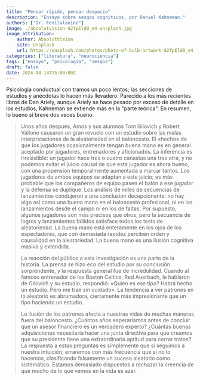 ```yaml
---
title: "Pensar rápido, pensar despacio"
description: "Ensayo sobre sesgos cognitivos, por Daniel Kahneman."
authors: ["Dr. Fenilalanino"]
image: ./absolutvision-82TpEld0_e4-unsplash.jpg
image_attribution:
    author: AbsolutVision
    site: Unsplash
    url: https://unsplash.com/photos/photo-of-bulb-artwork-82TpEld0_e4
categories: ["literatura", "neurociencia"]
tags: ["ensayo", "psicología", "sesgos"]
draft: false
date: 2024-04-14T15:00:00Z
---
```


Psicología conductual con tramos un poco lentos; las secciones de estudios y anécdotas lo hacen más llevadero. Parecido a los más recientes libros de Dan Ariely, aunque Ariely se hace pesado por exceso de detalle en los estudios, Kahneman se extiende más en la "parte teórica". En resumen, lo bueno si breve dos veces bueno.

> Unos años después, Amos y sus alumnos Tom Gilovich y Robert Vallone causaron un gran revuelo con un estudio sobre las malas interpretaciones de la aleatoriedad en el baloncesto. El «hecho» de que los jugadores ocasionalmente tengan buena mano es en general aceptado por jugadores, entrenadores y aficionados. La inferencia es irresistible: un jugador hace tres o cuatro canastas una tras otra, y no podemos evitar el juicio causal de que este jugador es ahora bueno, con una propensión temporalmente aumentada a marcar tantos. Los jugadores de ambos equipos se adaptan a este juicio; es más probable que los compañeros de equipo pasen el balón a ese jugador y la defensa se duplique. Los análisis de miles de secuencias de lanzamientos condujeron a una conclusión decepcionante: no hay algo así como una buena mano en el baloncesto profesional, ni en los lanzamientos desde el campo ni en los de faltas. Por supuesto, algunos jugadores son más precisos que otros, pero la secuencia de logros y lanzamientos fallidos satisface todos los tests de aleatoriedad. La buena mano está enteramente en los ojos de los espectadores, que con demasiada rapidez perciben orden y causalidad en la aleatoriedad. La buena mano es una ilusión cognitiva masiva y extendida.<p>
La reacción del público a esta investigación es una parte de la historia. La prensa se hizo eco del estudio por su conclusión sorprendente, y la respuesta general fue de incredulidad. Cuando al famoso entrenador de los Boston Celtics, Red Auerbach, le hablaron de Gilovich y su estudio, respondió: «Quién es ese tipo? Habrá hecho un estudio. Pero me trae sin cuidado». La tendencia a ver patrones en lo aleatorio es abrumadora, ciertamente más impresionante que un tipo haciendo un estudio.<p>
La ilusión de los patrones afecta a nuestras vidas de muchas maneras fuera del baloncesto. ¿Cuántos años esperaríamos antes de concluir que un asesor financiero es un verdadero experto? ¿Cuántas buenas adquisiciones necesitaría hacer una junta directiva para que creamos que su presidente tiene una extraordinaria aptitud para cerrar tratos? La respuesta a estas preguntas es simplemente que si seguimos a nuestra intuición, erraremos con más frecuencia que si no lo hacemos, clasificando falsamente un suceso aleatorio como sistemático. Estamos demasiado dispuestos a rechazar la creencia de que mucho de lo que vemos en la vida es azar.
